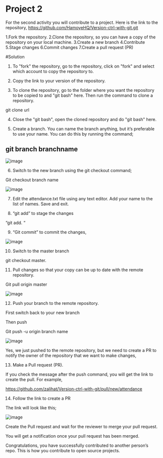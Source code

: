 # Project 2
For the second activity you will contribute to a project. Here is the link to the repository, https://github.com/HamoyeHQ/Version-ctrl-with-git.git 

1.Fork the repository.
2.Clone the repository, so you can have a copy of the repository on your local machine.
3.Create a new branch 
4.Contribute
5.Stage changes
6.Commit changes
7.Create a pull request (PR)

#Solution

1. To "fork" the repository, go to the repository, click on "fork" and select which account to copy the repository to. 

2. Copy the link to your version of the repository.

3. To clone the repository, go to the folder where you want the repository to be copied to and "git bash" here. Then run the command to clone a repository.

git clone url

4. Close the "git bash", open the cloned repository and do "git bash" here.

5. Create a branch. You can name the branch anything, but it’s preferable to use your name. You can do this by running the command;

## git branch branchname

![image](https://user-images.githubusercontent.com/93423367/214071452-289edee9-6507-46c0-8317-61e5d0eefe09.png)

6. Switch to the new branch using the git checkout command;

Git checkout branch name

![image](https://user-images.githubusercontent.com/93423367/214071538-3a5828f5-82ba-4675-9bfa-6bf976cbf763.png)

7. Edit the attendance.txt file using any text editor. Add your name to the list of names. Save and exit.

8. “git  add” to stage the changes

“git add. “

9. “Git commit” to commit the changes,

![image](https://user-images.githubusercontent.com/93423367/214071645-fe413b63-0092-4cf5-b0fe-0b259d6db48f.png)

10. Switch to the master branch

git checkout master.

11. Pull changes so that your copy can be up to date with the remote repository.

Git pull origin master

![image](https://user-images.githubusercontent.com/93423367/214071764-8636af0f-8bd5-49a1-8237-05572b35fca3.png)


12. Push your branch to the remote repository.

First switch back to your new branch

Then push

Git push -u origin branch name

![image](https://user-images.githubusercontent.com/93423367/214071856-98b4bd73-6beb-404e-9407-7809b9f335d2.png)


Yes, we just pushed to the remote repository, but we need to create a PR to notify the owner of the repository that we want to make changes, 

13. Make a Pull request (PR).

If you check the message after the push command, you will get the link to create the pull. For example, 

https://github.com/zalihat/Version-ctrl-with-git/pull/new/attendance 

14. Follow the link to create a PR

The link will look like this;

![image](https://user-images.githubusercontent.com/93423367/214071969-57c68008-5cee-4927-b89c-f07ab37f7d9a.png)

Create the Pull request and wait for the reviewer to merge your pull request.

You will get a notification once your pull request has been merged.

Congratulations, you have successfully contributed to another person’s repo. This is how you contribute to open source projects.
















































